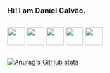### Hi! I am Daniel Galvão.

##

<div style="display: inline_block">
  <img align="center" width="40" src="https://cdn.jsdelivr.net/gh/devicons/devicon/icons/java/java-original.svg" />
  <img align="center" width="40" src="https://cdn.jsdelivr.net/gh/devicons/devicon/icons/javascript/javascript-original.svg" />
  <img align="center" width="40" src="https://cdn.jsdelivr.net/gh/devicons/devicon/icons/typescript/typescript-plain.svg" />
  <img align="center" width="40" src="https://cdn.jsdelivr.net/gh/devicons/devicon/icons/spring/spring-original.svg" />
  <img align="center" width="40" src="https://cdn.jsdelivr.net/gh/devicons/devicon/icons/angularjs/angularjs-original.svg" />
</div>

##

[![Anurag's GitHub stats](https://github-readme-stats.vercel.app/api?username=GalvaoDaniel&theme=dark)](https://github.com/anuraghazra/github-readme-stats)


<!--
**GalvaoDaniel/GalvaoDaniel** is a ✨ _special_ ✨ repository because its `README.md` (this file) appears on your GitHub profile.

Here are some ideas to get you started:

- 🔭 I’m currently working on ...
- 🌱 I’m currently learning ...
- 👯 I’m looking to collaborate on ...
- 🤔 I’m looking for help with ...
- 💬 Ask me about ...
- 📫 How to reach me: ...
- 😄 Pronouns: ...
- ⚡ Fun fact: ...
-->
